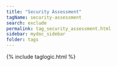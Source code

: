 ```yaml
---
title: "Security Assessment"
tagName: security-assessment
search: exclude
permalink: tag_security_assessment.html
sidebar: mydoc_sidebar
folder: tags
---
```

{% include taglogic.html %}